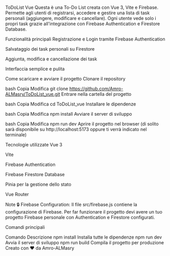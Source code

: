 ToDoList Vue
Questa è una To-Do List creata con Vue 3, Vite e Firebase.
Permette agli utenti di registrarsi, accedere e gestire una lista di task personali (aggiungere, modificare e cancellare).
Ogni utente vede solo i propri task grazie all'integrazione con Firebase Authentication e Firestore Database.

Funzionalità principali
Registrazione e Login tramite Firebase Authentication

Salvataggio dei task personali su Firestore

Aggiunta, modifica e cancellazione dei task

Interfaccia semplice e pulita

Come scaricare e avviare il progetto
Clonare il repository

bash
Copia
Modifica
git clone https://github.com/Amro-ALMasry/ToDoList_vue.git
Entrare nella cartella del progetto

bash
Copia
Modifica
cd ToDoList_vue
Installare le dipendenze

bash
Copia
Modifica
npm install
Avviare il server di sviluppo

bash
Copia
Modifica
npm run dev
Aprire il progetto nel browser
(di solito sarà disponibile su http://localhost:5173 oppure ti verrà indicato nel terminale)

Tecnologie utilizzate
Vue 3

Vite

Firebase Authentication

Firebase Firestore Database

Pinia per la gestione dello stato

Vue Router

Note
🔒 Firebase Configuration:
Il file src/firebase.js contiene la configurazione di Firebase.
Per far funzionare il progetto devi avere un tuo progetto Firebase personale con Authentication e Firestore configurati.

Comandi principali

Comando	Descrizione
npm install	Installa tutte le dipendenze
npm run dev	Avvia il server di sviluppo
npm run build	Compila il progetto per produzione
Creato con ❤️ da Amro-ALMasry
